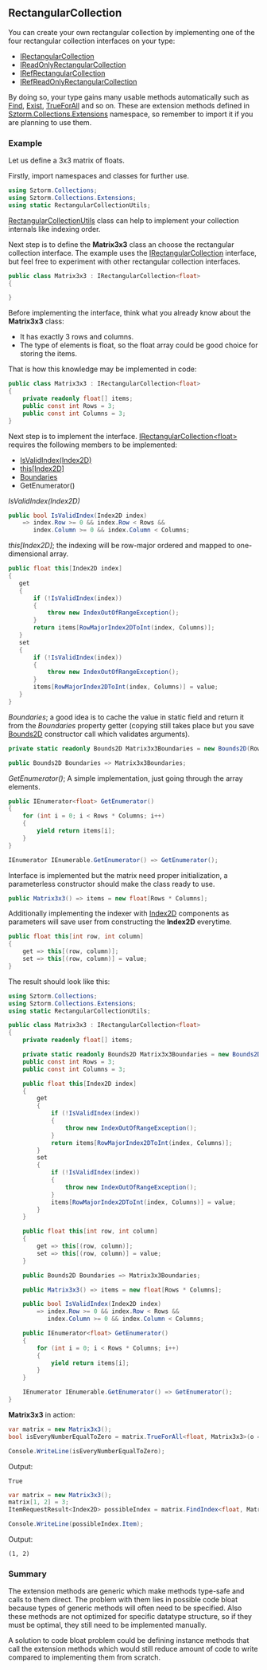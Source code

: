 ## RectangularCollection
You can create your own rectangular collection by implementing one of the four rectangular
collection interfaces on your type:
 * [IRectangularCollection](xref:Sztorm.Collections.IRectangularCollection`1)
 * [IReadOnlyRectangularCollection](xref:Sztorm.Collections.IReadOnlyRectangularCollection`1)
 * [IRefRectangularCollection](xref:Sztorm.Collections.IRefRectangularCollection`1)
 * [IRefReadOnlyRectangularCollection](xref:Sztorm.Collections.IRefReadOnlyRectangularCollection`1)

By doing so, your type gains many usable methods automatically such as
[Find](xref:Sztorm.Collections.Extensions.RectangularCollectionExtensions.Find*),
[Exist](xref:Sztorm.Collections.Extensions.RectangularCollectionExtensions.Exists*),
[TrueForAll](xref:Sztorm.Collections.Extensions.RectangularCollectionExtensions.TrueForAll*) and so
on. These are extension methods defined in
[Sztorm.Collections.Extensions](xref:Sztorm.Collections.Extensions) namespace, so remember to
import it if you are planning to use them.

### Example
Let us define a 3x3 matrix of floats.

Firstly, import namespaces and classes for further use.

```csharp
using Sztorm.Collections;
using Sztorm.Collections.Extensions;
using static RectangularCollectionUtils;
```

[RectangularCollectionUtils](xref:Sztorm.Collections.RectangularCollectionUtils) class can help to
implement your collection internals like indexing order.

Next step is to define the **Matrix3x3** class an choose the rectangular collection interface. The
example uses the [IRectangularCollection](xref:Sztorm.Collections.IRectangularCollection`1)
interface, but feel free to experiment with other rectangular collection interfaces.

```csharp
public class Matrix3x3 : IRectangularCollection<float>
{

}
```

Before implementing the interface, think what you already know about the **Matrix3x3** class:
 * It has exactly 3 rows and columns.
 * The type of elements is float, so the float array could be good choice for storing the items.

That is how this knowledge may be implemented in code:

```csharp
public class Matrix3x3 : IRectangularCollection<float>
{
    private readonly float[] items;
    public const int Rows = 3;
    public const int Columns = 3;
}
```

Next step is to implement the interface.
[IRectangularCollection\<float\>](xref:Sztorm.Collections.IRectangularCollection`1) requires the
following members to be implemented:
 * [IsValidIndex(Index2D)](xref:Sztorm.Collections.IIndexable2D`1.IsValidIndex(Sztorm.Collections.Index2D))
 * [this\[Index2D\]](xref:Sztorm.Collections.IIndexable2D`1.Item(Sztorm.Collections.Index2D))
 * [Boundaries](xref:Sztorm.Collections.IHasRectangularBoundaries.Boundaries)
 * GetEnumerator()

_IsValidIndex(Index2D)_

```csharp
public bool IsValidIndex(Index2D index)
    => index.Row >= 0 && index.Row < Rows &&
       index.Column >= 0 && index.Column < Columns;
```

_this\[Index2D\]_; the indexing will be row-major ordered and mapped to one-dimensional array.

 ```csharp
public float this[Index2D index]
{
    get
    {
        if (!IsValidIndex(index))
        {
            throw new IndexOutOfRangeException();
        }
        return items[RowMajorIndex2DToInt(index, Columns)];
    }
    set
    {
        if (!IsValidIndex(index))
        {
            throw new IndexOutOfRangeException();
        }
        items[RowMajorIndex2DToInt(index, Columns)] = value;
    }
}
 ```

_Boundaries_; a good idea is to cache the value in static field and return it from the _Boundaries_
property getter (copying still takes place but you save
[Bounds2D](xref:Sztorm.Collections.Bounds2D) constructor call which validates arguments).

```csharp
private static readonly Bounds2D Matrix3x3Boundaries = new Bounds2D(Rows, Columns);

public Bounds2D Boundaries => Matrix3x3Boundaries;
```

_GetEnumerator()_; A simple implementation, just going through the array elements.

```csharp
public IEnumerator<float> GetEnumerator()
{
    for (int i = 0; i < Rows * Columns; i++)
    {
        yield return items[i];
    }
}

IEnumerator IEnumerable.GetEnumerator() => GetEnumerator();
```

Interface is implemented but the matrix need proper initialization, a parameterless constructor
should make the class ready to use.

```csharp
public Matrix3x3() => items = new float[Rows * Columns];
```

Additionally implementing the indexer with [Index2D](xref:Sztorm.Collections.Index2D) components as
parameters will save user from constructing the **Index2D** everytime.

```csharp
public float this[int row, int column]
{
    get => this[(row, column)];
    set => this[(row, column)] = value;
}
```

The result should look like this:


```csharp
using Sztorm.Collections;
using Sztorm.Collections.Extensions;
using static RectangularCollectionUtils;

public class Matrix3x3 : IRectangularCollection<float>
{
    private readonly float[] items;

    private static readonly Bounds2D Matrix3x3Boundaries = new Bounds2D(Rows, Columns);
    public const int Rows = 3;
    public const int Columns = 3;

    public float this[Index2D index]
    {
        get
        {
            if (!IsValidIndex(index))
            {
                throw new IndexOutOfRangeException();
            }
            return items[RowMajorIndex2DToInt(index, Columns)];
        }
        set
        {
            if (!IsValidIndex(index))
            {
                throw new IndexOutOfRangeException();
            }
            items[RowMajorIndex2DToInt(index, Columns)] = value;
        }
    }

    public float this[int row, int column]
    {
        get => this[(row, column)];
        set => this[(row, column)] = value;
    }

    public Bounds2D Boundaries => Matrix3x3Boundaries;

    public Matrix3x3() => items = new float[Rows * Columns];

    public bool IsValidIndex(Index2D index)
        => index.Row >= 0 && index.Row < Rows &&
           index.Column >= 0 && index.Column < Columns;

    public IEnumerator<float> GetEnumerator()
    {
        for (int i = 0; i < Rows * Columns; i++)
        {
            yield return items[i];
        }
    }

    IEnumerator IEnumerable.GetEnumerator() => GetEnumerator();
}
```

**Matrix3x3** in action:

```csharp
var matrix = new Matrix3x3();
bool isEveryNumberEqualToZero = matrix.TrueForAll<float, Matrix3x3>(o => o == 0);

Console.WriteLine(isEveryNumberEqualToZero);
```

Output:

```
True
```

```csharp
var matrix = new Matrix3x3();
matrix[1, 2] = 3;
ItemRequestResult<Index2D> possibleIndex = matrix.FindIndex<float, Matrix3x3>(o => o == 3);

Console.WriteLine(possibleIndex.Item);
```

Output:

```
(1, 2)
```

### Summary
The extension methods are generic which make methods type-safe and calls to them direct. The
problem with them lies in possible code bloat because types of generic methods will often need to
be specified. Also these methods are not optimized for specific datatype structure, so if they
must be optimal, they still need to be implemented manually.

A solution to code bloat problem could be defining instance methods that call the extension methods
which would still reduce amount of code to write compared to implementing them from scratch.